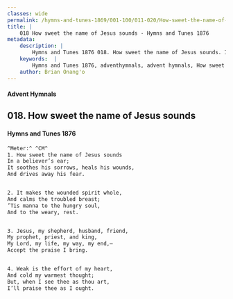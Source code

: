 ```yaml
---
classes: wide
permalink: /hymns-and-tunes-1869/001-100/011-020/How-sweet-the-name-of-Jesus-sounds/
title: |
    018 How sweet the name of Jesus sounds - Hymns and Tunes 1876
metadata:
    description: |
        Hymns and Tunes 1876 018. How sweet the name of Jesus sounds. In a believer’s ear; It soothes his sorrows, heals his wounds, And drives away his fear. 
    keywords:  |
        Hymns and Tunes 1876, adventhymnals, advent hymnals, How sweet the name of Jesus sounds, In a believer’s ear;, 
    author: Brian Onang'o
---
```


#### Advent Hymnals
## 018. How sweet the name of Jesus sounds
####  Hymns and Tunes 1876

```txt
^Meter:^ ^CM^
1. How sweet the name of Jesus sounds
In a believer’s ear;
It soothes his sorrows, heals his wounds,
And drives away his fear.


2. It makes the wounded spirit whole,
And calms the troubled breast;
’Tis manna to the hungry soul,
And to the weary, rest.


3. Jesus, my shepherd, husband, friend,
My prophet, priest, and king,
My Lord, my life, my way, my end,—
Accept the praise I bring.


4. Weak is the effort of my heart,
And cold my warmest thought;
But, when I see thee as thou art,
I’ll praise thee as I ought.
```